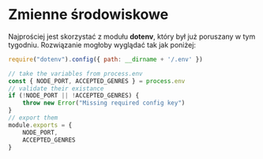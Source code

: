 # Zmienne środowiskowe

Najprościej jest skorzystać z modułu **dotenv**, który był już poruszany w tym tygodniu. Rozwiązanie mogłoby wyglądać tak jak poniżej:

```javascript
require("dotenv").config({ path: __dirname + '/.env' })

// take the variables from process.env
const { NODE_PORT, ACCEPTED_GENRES } = process.env
// validate their existance
if (!NODE_PORT || !ACCEPTED_GENRES) {
    throw new Error("Missing required config key")
}
// export them
module.exports = {
    NODE_PORT,
    ACCEPTED_GENRES
}
```